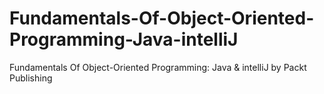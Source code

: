 # Fundamentals-Of-Object-Oriented-Programming-Java-intelliJ
Fundamentals Of Object-Oriented Programming: Java &amp; intelliJ by Packt Publishing
